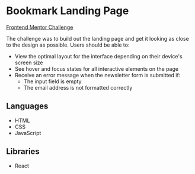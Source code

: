 # Bookmark Landing Page

[Frontend Mentor Challenge](https://www.frontendmentor.io/challenges/bookmark-landing-page-5d0b588a9edda32581d29158)

The challenge was to build out the landing page and get it looking as close to the design as possible. Users should be able to:

* View the optimal layout for the interface depending on their device's screen size
* See hover and focus states for all interactive elements on the page
* Receive an error message when the newsletter form is submitted if:
     * The input field is empty
     * The email address is not formatted correctly

## Languages

* HTML
* CSS
* JavaScript

## Libraries

* React
